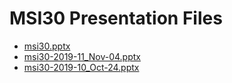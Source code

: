 <!--
This is a machine generated file, and should not be edited, as it will be overwritten with future updates.
-->

# MSI30 Presentation Files

- [msi30.pptx](https://globaleventcdn.blob.core.windows.net/assets/msi/msi30/msi30.pptx)
- [msi30-2019-11_Nov-04.pptx](https://globaleventcdn.blob.core.windows.net/assets/msi/msi30/msi30-2019-11_Nov-04.pptx)
- [msi30-2019-10_Oct-24.pptx](https://globaleventcdn.blob.core.windows.net/assets/msi/msi30/msi30-2019-10_Oct-24.pptx)


